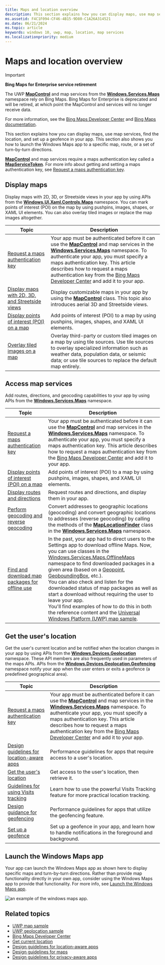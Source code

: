 ```yaml
---
title: Maps and location overview
description: This section explains how you can display maps, use map services, find the location, and set up a geofence in your app. This section also shows you how to launch the Windows Maps app to a specific map, route, or a set of turn-by-turn directions.
ms.assetid: F4C1F094-CF46-4B15-9D80-C1A26A314521
ms.date: 06/21/2024
ms.topic: article
keywords: windows 10, uwp, map, location, map services
ms.localizationpriority: medium
---
```

# Maps and location overview

> [!IMPORTANT]
> **Bing Maps for Enterprise service retirement**
>
> The UWP [**MapControl**](/uwp/api/Windows.UI.Xaml.Controls.Maps.MapControl) and map services from the [**Windows.Services.Maps**](/uwp/api/Windows.Services.Maps) namespace rely on Bing Maps. Bing Maps for Enterprise is deprecated and will be retired, at which point the MapControl and services will no longer receive data.
>
> For more information, see the [Bing Maps Developer Center](https://www.bingmapsportal.com/) and [Bing Maps documentation](/bingmaps/getting-started/).

This section explains how you can display maps, use map services, find the location, and set up a geofence in your app. This section also shows you how to launch the Windows Maps app to a specific map, route, or a set of turn-by-turn directions.

[**MapControl**](/uwp/api/Windows.UI.Xaml.Controls.Maps.MapControl) and map services require a maps authentication key called a [**MapServiceToken**](/uwp/api/windows.ui.xaml.controls.maps.mapcontrol.mapservicetoken). For more info about getting and setting a maps authentication key, see [Request a maps authentication key](authentication-key.md).

## Display maps

Display maps with 2D, 3D, or Streetside views in your app by using APIs from the [**Windows.UI.Xaml.Controls.Maps**](/uwp/api/Windows.UI.Xaml.Controls.Maps) namespace. You can mark points of interest (POI) on the map by using pushpins, images, shapes, or XAML UI elements. You can also overlay tiled images or replace the map images altogether.

| Topic | Description |
|-------|-------------|
| [Request a maps authentication key](authentication-key.md) | Your app must be authenticated before it can use the [**MapControl**](/uwp/api/Windows.UI.Xaml.Controls.Maps.MapControl) and map services in the [**Windows.Services.Maps**](/uwp/api/Windows.Services.Maps) namespace. To authenticate your app, you must specify a maps authentication key. This article describes how to request a maps authentication key from the [Bing Maps Developer Center](https://www.bingmapsportal.com/) and add it to your app. |
| [Display maps with 2D, 3D, and Streetside views](display-maps.md) | Display customizable maps in your app by using the [**MapControl**](/uwp/api/Windows.UI.Xaml.Controls.Maps.MapControl) class. This topic also introduces aerial 3D and Streetside views. |
| [Display points of interest (POI) on a map](display-poi.md) | Add points of interest (POI) to a map by using pushpins, images, shapes, and XAML UI elements. |
| [Overlay tiled images on a map](overlay-tiled-images.md) | Overlay third-party or custom tiled images on a map by using tile sources. Use tile sources to overlay specialized information such as weather data, population data, or seismic data; or use tile sources to replace the default map entirely. |

## Access map services

Add routes, directions, and geocoding capabilities to your app by using APIs from the [**Windows.Services.Maps**](/uwp/api/Windows.Services.Maps) namespace.

| Topic | Description |
|-----------------------------------------------------------|-----------------------------------------------------------------------------------------------------------------------------------------------------------------------------------------------------------------------------------------------------------------------------------------------------------------------------------------------|
| [Request a maps authentication key](authentication-key.md) | Your app must be authenticated before it can use the [**MapControl**](/uwp/api/Windows.UI.Xaml.Controls.Maps.MapControl) and map services in the [**Windows.Services.Maps**](/uwp/api/Windows.Services.Maps) namespace. To authenticate your app, you must specify a maps authentication key. This article describes how to request a maps authentication key from the [Bing Maps Developer Center](https://www.bingmapsportal.com/) and add it to your app. |
| [Display points of interest (POI) on a map](display-poi.md) | Add points of interest (POI) to a map by using pushpins, images, shapes, and XAML UI elements. |
| [Display routes and directions](routes-and-directions.md) | Request routes and directions, and display them in your app. |
| [Perform geocoding and reverse geocoding](geocoding.md) | Convert addresses to geographic locations (geocoding) and convert geographic locations to addresses (reverse geocoding) by calling the methods of the [**MapLocationFinder**](/uwp/api/Windows.Services.Maps.MapLocationFinder) class in the [**Windows.Services.Maps**](/uwp/api/Windows.Services.Maps) namespace. |
| [Find and download map packages for offline use](/uwp/api/windows.services.maps.offlinemaps)| In the past, your app had to direct users to the Settings app to download offline Maps. Now, you can use classes in the [Windows.Services.Maps.OfflineMaps](/uwp/api/windows.services.maps.offlinemaps) namespace to find downloaded packages in a given area (based on a [Geopoint](/uwp/api/Windows.Devices.Geolocation.Geopoint), [GeoboundingBox](/uwp/api/windows.devices.geolocation.geoboundingbox), etc.). <br> You can also check and listen for the downloaded status of map packages as well as start a download without requiring the user to leave your app. <br> You'll find examples of how to do this in both the reference content and the [Universal Windows Platform (UWP) map sample](https://github.com/Microsoft/Windows-universal-samples/tree/master/Samples/MapControl).

## Get the user's location

Get the user's current location and be notified when the location changes in your app by using APIs from the [**Windows.Devices.Geolocation**](/uwp/api/Windows.Devices.Geolocation) namespace. These API members are also frequently used in parameters of the maps APIs. APIs from the [**Windows.Devices.Geolocation.Geofencing**](/uwp/api/Windows.Devices.Geolocation.Geofencing) namespace notify your app when the user enters or exits a geofence (a predefined geographical area).

| Topic | Description |
|-------------------------------------------------------------------|---------------------------------------------------------------------------------------------------------------------------------------------------------------------------------------------------------------------------------------------------------------------------------------------------------------------------------------------------------------------------------------------------------------------------------------------------------------------------------------|
| [Request a maps authentication key](authentication-key.md) | Your app must be authenticated before it can use the [**MapControl**](/uwp/api/Windows.UI.Xaml.Controls.Maps.MapControl) and map services in the [**Windows.Services.Maps**](/uwp/api/Windows.Services.Maps) namespace. To authenticate your app, you must specify a maps authentication key. This article describes how to request a maps authentication key from the [Bing Maps Developer Center](https://www.bingmapsportal.com/) and add it to your app. |
| [Design guidelines for location-aware apps](guidelines-and-checklist-for-detecting-location.md) | Performance guidelines for apps that require access to a user's location. |
| [Get the user's location](get-location.md) | Get access to the user's location, then retrieve it. | 
| [Guidelines for using Visits tracking](guidelines-for-visits.md) | Learn how to use the powerful Visits Tracking feature for more practical location tracking. |
| [Design guidance for geofencing](guidelines-for-geofencing.md) | Performance guidelines for apps that utilize the geofencing feature. |
| [Set up a geofence](set-up-a-geofence.md) | Set up a geofence in your app, and learn how to handle notifications in the foreground and background. |

## Launch the Windows Maps app

Your app can launch the Windows Maps app as shown here to display specific maps and turn-by-turn directions. Rather than provide map functionality directly in your own app, consider using the Windows Maps app to provide that functionality. For more info, see [Launch the Windows Maps app](../launch-resume/launch-maps-app.md).

![an example of the windows maps app.](images/mapnyc.png)

## Related topics

* [UWP map sample](https://github.com/Microsoft/Windows-universal-samples/tree/master/Samples/MapControl)
* [UWP geolocation sample](https://github.com/Microsoft/Windows-universal-samples/tree/master/Samples/Geolocation)
* [Bing Maps Developer Center](https://www.bingmapsportal.com/)
* [Get current location](get-location.md)
* [Design guidelines for location-aware apps](guidelines-and-checklist-for-detecting-location.md)
* [Design guidelines for maps](./display-maps.md)
* [Design guidelines for privacy-aware apps](../security/index.md)
